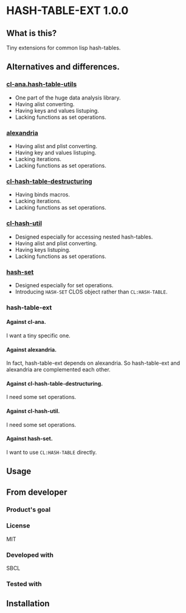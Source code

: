# HASH-TABLE-EXT 1.0.0
## What is this?
Tiny extensions for common lisp hash-tables.

## Alternatives and differences.

### [cl-ana.hash-table-utils](https://github.com/ghollisjr/cl-ana/tree/master/hash-table-utils)
* One part of the huge data analysis library.
* Having alist converting.
* Having keys and values listuping.
* Lacking functions as set operations.

### [alexandria](https://gitlab.common-lisp.net/alexandria/alexandria)
* Having alist and plist converting.
* Having key and values listuping.
* Lacking iterations.
* Lacking functions as set operations.

### [cl-hash-table-destructuring](https://github.com/rplacaman/cl-hash-table-destructuring)
* Having binds macros.
* Lacking iterations.
* Lacking functions as set operations.

### [cl-hash-util](https://github.com/orthecreedence/cl-hash-util)
* Designed especially for accessing nested hash-tables.
* Having alist and plist converting.
* Having keys listuping.
* Lacking functions as set operations.

### [hash-set](https://github.com/samebchase/hash-set/)
* Designed especially for set operations.
* Introducing `HASH-SET` CLOS object rather than `CL:HASH-TABLE`.

### hash-table-ext
#### Against cl-ana.
I want a tiny specific one.
#### Against alexandria.
In fact, hash-table-ext depends on alexandria.
So hash-table-ext and alexandria are complemented each other.
#### Against cl-hash-table-destructuring.
I need some set operations.
#### Against cl-hash-util.
I need some set operations.
#### Against hash-set.
I want to use `CL:HASH-TABLE` directly.

## Usage

## From developer

### Product's goal

### License
MIT

### Developed with
SBCL

### Tested with

## Installation

